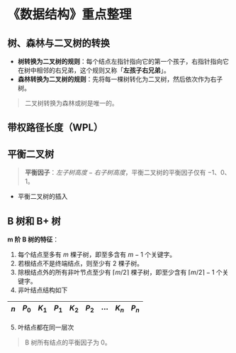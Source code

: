 # 《数据结构》重点整理

## 树、森林与二叉树的转换

- **树转换为二叉树的规则**：每个结点左指针指向它的第一个孩子，右指针指向它在树中相邻的右兄弟，这个规则又称「**左孩子右兄弟**」。
- **森林转换为二叉树的规则**：先将每一棵树转化为二叉树，然后依次作为右子树。

> 二叉树转换为森林或树是唯一的。

## 带权路径长度（WPL）

## 平衡二叉树

> **平衡因子**：$左子树高度 - 右子树高度$，平衡二叉树的平衡因子仅有 $-1$、$0$、$1$。

- 平衡二叉树的插入

## B 树和 B+ 树

**m 阶 B 树的特征**：

1. 每个结点至多有 $m$ 棵子树，即至多含有 $m - 1$ 个关键字。
2. 若根结点不是终端结点，则至少有 2 棵子树。
3. 除根结点外的所有非叶节点至少有 $\lceil m / 2 \rceil$ 棵子树，即至少含有 $\lceil m / 2 \rceil - 1$ 个关键字。
4. 非叶结点结构如下

$n$ | $P_0$ | $K_1$ | $P_1$ | $K_2$ | $P_2$ | $\cdots$ | $K_n$ | $P_n$
--- | ----- | ----- | ----- | ----- | ----- | -------- | ----- | -----

5. 叶结点都在同一层次

> B 树所有结点的平衡因子为 0。